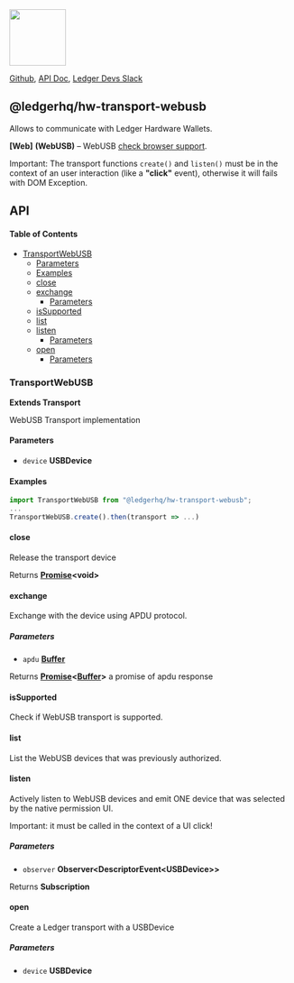 <img src="https://user-images.githubusercontent.com/211411/34776833-6f1ef4da-f618-11e7-8b13-f0697901d6a8.png" height="100" />

[Github](https://github.com/LedgerHQ/ledgerjs/),
[API Doc](http://ledgerhq.github.io/ledgerjs/),
[Ledger Devs Slack](https://ledger-dev.slack.com/)

## @ledgerhq/hw-transport-webusb

Allows to communicate with Ledger Hardware Wallets.

**[Web]** **(WebUSB)** – WebUSB [check browser support](https://caniuse.com/webusb).

Important: The transport functions `create()` and `listen()` must be in the context of an user interaction (like a **"click"** event), otherwise it will fails with DOM Exception.

## API

<!-- Generated by documentation.js. Update this documentation by updating the source code. -->

#### Table of Contents

-   [TransportWebUSB](#transportwebusb)
    -   [Parameters](#parameters)
    -   [Examples](#examples)
    -   [close](#close)
    -   [exchange](#exchange)
        -   [Parameters](#parameters-1)
    -   [isSupported](#issupported)
    -   [list](#list)
    -   [listen](#listen)
        -   [Parameters](#parameters-2)
    -   [open](#open)
        -   [Parameters](#parameters-3)

### TransportWebUSB

**Extends Transport**

WebUSB Transport implementation

#### Parameters

-   `device` **USBDevice** 

#### Examples

```javascript
import TransportWebUSB from "@ledgerhq/hw-transport-webusb";
...
TransportWebUSB.create().then(transport => ...)
```

#### close

Release the transport device

Returns **[Promise](https://developer.mozilla.org/docs/Web/JavaScript/Reference/Global_Objects/Promise)&lt;void>** 

#### exchange

Exchange with the device using APDU protocol.

##### Parameters

-   `apdu` **[Buffer](https://nodejs.org/api/buffer.html)** 

Returns **[Promise](https://developer.mozilla.org/docs/Web/JavaScript/Reference/Global_Objects/Promise)&lt;[Buffer](https://nodejs.org/api/buffer.html)>** a promise of apdu response

#### isSupported

Check if WebUSB transport is supported.

#### list

List the WebUSB devices that was previously authorized.

#### listen

Actively listen to WebUSB devices and emit ONE device that was selected by the native permission UI.

Important: it must be called in the context of a UI click!

##### Parameters

-   `observer` **Observer&lt;DescriptorEvent&lt;USBDevice>>** 

Returns **Subscription** 

#### open

Create a Ledger transport with a USBDevice

##### Parameters

-   `device` **USBDevice** 

